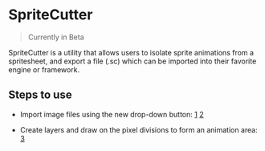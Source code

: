 # SpriteCutter
>Currently in Beta

SpriteCutter is a utility that allows users to isolate sprite animations from a spritesheet, and export a file (.sc) which can be imported into their favorite engine or framework.

## Steps to use

- Import image files using the new drop-down button:
[1]("res/1.PNG")
[2]("res/2.PNG")

- Create layers and draw on the pixel divisions to form an animation area:
[3]("res/3.PNG")

